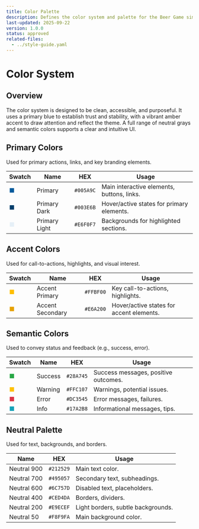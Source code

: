 ```yaml
---
title: Color Palette
description: Defines the color system and palette for the Beer Game simulation.
last-updated: 2025-09-22
version: 1.0.0
status: approved
related-files:
  - ../style-guide.yaml
---
```


# Color System

## Overview
The color system is designed to be clean, accessible, and purposeful. It uses a primary blue to establish trust and stability, with a vibrant amber accent to draw attention and reflect the theme. A full range of neutral grays and semantic colors supports a clear and intuitive UI.

## Primary Colors
Used for primary actions, links, and key branding elements.

| Swatch | Name | HEX | Usage |
|---|---|---|---|
| <span style="color:#005A9C">&#9632;</span> | Primary | `#005A9C` | Main interactive elements, buttons, links. |
| <span style="color:#003E6B">&#9632;</span> | Primary Dark | `#003E6B` | Hover/active states for primary elements. |
| <span style="color:#E6F0F7">&#9632;</span> | Primary Light | `#E6F0F7` | Backgrounds for highlighted sections. |

## Accent Colors
Used for call-to-actions, highlights, and visual interest.

| Swatch | Name | HEX | Usage |
|---|---|---|---|
| <span style="color:#FFBF00">&#9632;</span> | Accent Primary | `#FFBF00` | Key call-to-actions, highlights. |
| <span style="color:#E6A200">&#9632;</span> | Accent Secondary | `#E6A200` | Hover/active states for accent elements. |

## Semantic Colors
Used to convey status and feedback (e.g., success, error).

| Swatch | Name | HEX | Usage |
|---|---|---|---|
| <span style="color:#28A745">&#9632;</span> | Success | `#28A745` | Success messages, positive outcomes. |
| <span style="color:#FFC107">&#9632;</span> | Warning | `#FFC107` | Warnings, potential issues. |
| <span style="color:#DC3545">&#9632;</span> | Error | `#DC3545` | Error messages, failures. |
| <span style="color:#17A2B8">&#9632;</span> | Info | `#17A2B8` | Informational messages, tips. |

## Neutral Palette
Used for text, backgrounds, and borders.

| Name | HEX | Usage |
|---|---|---|
| Neutral 900 | `#212529` | Main text color. |
| Neutral 700 | `#495057` | Secondary text, subheadings. |
| Neutral 600 | `#6C757D` | Disabled text, placeholders. |
| Neutral 400 | `#CED4DA` | Borders, dividers. |
| Neutral 200 | `#E9ECEF` | Light borders, subtle backgrounds. |
| Neutral 50 | `#F8F9FA` | Main background color. |
